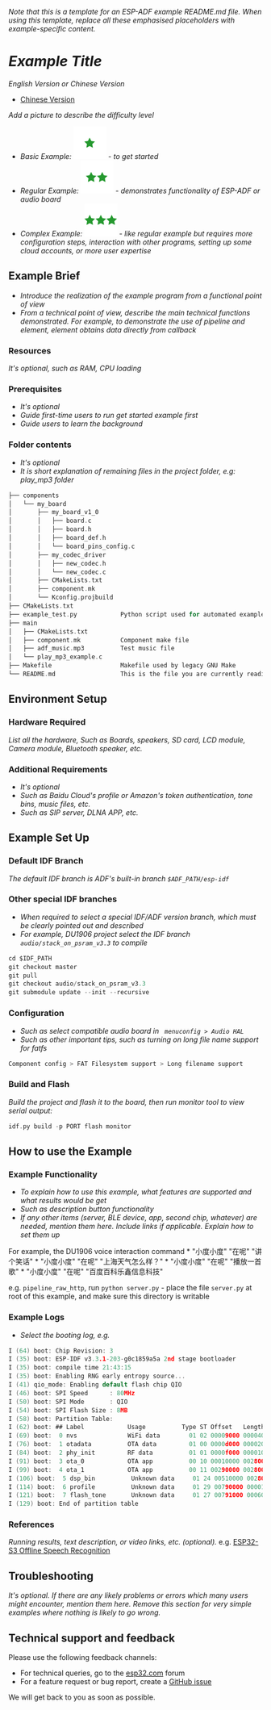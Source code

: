 _Note that this is a template for an ESP-ADF example README.md file. When using this template, replace all these emphasised placeholders with example-specific content._

# _Example Title_
_English Version or Chinese Version_
- [Chinese Version](./README_CN.md)

_Add a picture to describe the difficulty level_
- _Basic Example: ![alt text](./_static/level_basic.png "Basic Example") - to get started_
- _Regular Example: ![alt text](./_static/level_regular.png "Regular Example") - demonstrates functionality of ESP-ADF or audio board_
- _Complex Example: ![alt text](./_static/level_complex.png "Complex Example") - like regular example but requires more configuration steps, interaction with other programs, setting up some cloud accounts, or more user expertise_

## Example Brief
- _Introduce the realization of the example program from a functional point of view_
- _From a technical point of view, describe the main technical functions demonstrated. For example, to demonstrate the use of pipeline and element, element obtains data directly from callback_

### Resources
_It's optional, such as RAM, CPU loading_

### Prerequisites
- _It's optional_
- _Guide first-time users to run get started example first_
- _Guide users to learn the background_

### Folder contents
- _It's optional_
- _It is short explanation of remaining files in the project folder, e.g: play_mp3 folder_

```c
├── components
│   └── my_board
│       ├── my_board_v1_0
│       │   ├── board.c
│       │   ├── board.h
│       │   ├── board_def.h
│       │   └── board_pins_config.c
│       ├── my_codec_driver
│       │   ├── new_codec.h
│       │   └── new_codec.c
│       ├── CMakeLists.txt
│       ├── component.mk
│       └── Kconfig.projbuild
├── CMakeLists.txt
├── example_test.py            Python script used for automated example testing
├── main
│   ├── CMakeLists.txt
│   ├── component.mk           Component make file
│   ├── adf_music.mp3          Test music file
│   └── play_mp3_example.c
├── Makefile                   Makefile used by legacy GNU Make
└── README.md                  This is the file you are currently reading
```

## Environment Setup

### Hardware Required
_List all the hardware, Such as Boards, speakers, SD card, LCD module, Camera module, Bluetooth speaker, etc._

### Additional Requirements
- _It's optional_
- _Such as Baidu Cloud's profile or Amazon's token authentication, tone bins, music files, etc._
- _Such as SIP server, DLNA APP, etc._

## Example Set Up

### Default IDF Branch
_The default IDF branch is ADF's built-in branch `$ADF_PATH/esp-idf`_

### Other special IDF branches
- _When required to select a special IDF/ADF version branch, which must be clearly pointed out and described_
- _For example, DU1906 project select the IDF branch `audio/stack_on_psram_v3.3` to compile_
```c
cd $IDF_PATH
git checkout master
git pull
git checkout audio/stack_on_psram_v3.3
git submodule update --init --recursive
```

### Configuration
- _Such as select compatible audio board in ` menuconfig > Audio HAL`_
- _Such as other important tips, such as turning on long file name support for fatfs_
```c
Component config > FAT Filesystem support > Long filename support
```

### Build and Flash
_Build the project and flash it to the board, then run monitor tool to view serial output:_
```c
idf.py build -p PORT flash monitor
```

## How to use the Example

### Example Functionality
- _To explain how to use this example, what features are supported and what results would be get_
- _Such as description button functionality_
- _If any other items (server, BLE device, app, second chip, whatever) are needed, mention them here. Include links if applicable. Explain how to set them up_

For example, the DU1906 voice interaction command
    * "小度小度" "在呢" "讲个笑话"
    * "小度小度" "在呢" "上海天气怎么样？"
    * "小度小度" "在呢" "播放一首歌"
    * "小度小度" "在呢" "百度百科乐鑫信息科技"

e.g.
`pipeline_raw_http`, run `python server.py` - place the file `server.py` at root of this example, and make sure this directory is writable

### Example Logs
- _Select the booting log, e.g._
```c
I (64) boot: Chip Revision: 3
I (35) boot: ESP-IDF v3.3.1-203-g0c1859a5a 2nd stage bootloader
I (35) boot: compile time 21:43:15
I (35) boot: Enabling RNG early entropy source...
I (41) qio_mode: Enabling default flash chip QIO
I (46) boot: SPI Speed      : 80MHz
I (50) boot: SPI Mode       : QIO
I (54) boot: SPI Flash Size : 8MB
I (58) boot: Partition Table:
I (62) boot: ## Label            Usage          Type ST Offset   Length
I (69) boot:  0 nvs              WiFi data        01 02 00009000 00004000
I (76) boot:  1 otadata          OTA data         01 00 0000d000 00002000
I (84) boot:  2 phy_init         RF data          01 01 0000f000 00001000
I (91) boot:  3 ota_0            OTA app          00 10 00010000 00280000
I (99) boot:  4 ota_1            OTA app          00 11 00290000 00280000
I (106) boot:  5 dsp_bin          Unknown data     01 24 00510000 00280000
I (114) boot:  6 profile          Unknown data     01 29 00790000 00001000
I (121) boot:  7 flash_tone       Unknown data     01 27 00791000 00060000
I (129) boot: End of partition table
```

### References
_Running results, text description, or video links, etc. (optional)._
e.g. [ESP32-S3 Offline Speech Recognition](https://www.bilibili.com/video/BV1Cv411e7g8)

## Troubleshooting
_It's optional. If there are any likely problems or errors which many users might encounter, mention them here. Remove this section for very simple examples where nothing is likely to go wrong._

## Technical support and feedback

Please use the following feedback channels:

* For technical queries, go to the [esp32.com](https://esp32.com/viewforum.php?f=20) forum
* For a feature request or bug report, create a [GitHub issue](https://github.com/espressif/esp-adf/issues)

We will get back to you as soon as possible.